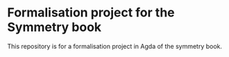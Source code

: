 # Formalisation project for the Symmetry book

This repository is for a formalisation project in Agda of the symmetry book.
